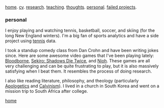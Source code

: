 [home](./). [cv](./assets/files/CV.pdf). [research](./research.md). [teaching](./teaching.md). [thoughts](./thought.md). [personal](./hobby.md). [failed projects](./failed.md).

### personal

I enjoy playing and watching tennis, basketball, soccer, and skiing (for the long New England winters). I'm a big fan of sports analytics and have a side project using [tennis](/assets/files/tennis_poster.pdf) data.

<!--and [basketball](/assets/files/bball.md)
 I like singing too, here's an excerpt of my covering of [Trace (軌跡)](/assets/files/179LincolnSt4.m4a) and [Apocalypse (世界末日)](/assets/files/sjmr.m4a) by [Jay Chou (周杰倫)](https://en.wikipedia.org/wiki/Jay_Chou).-->

I took a standup comedy class from Dan Crohn and have been writing jokes since. Here are some awesome video games that I've been playing lately: [Bloodborne](https://en.wikipedia.org/wiki/Bloodborne), [Sekiro: Shadows Die Twice](https://en.wikipedia.org/wiki/Sekiro:_Shadows_Die_Twice), and [Nioh](https://en.wikipedia.org/wiki/Nioh). These games are all very challenging and can be quite frustrating to play, but it is also massively satisfying when I beat them. It resembles the process of doing research. 

I also like reading literature, philosophy, and theology (particularly [Apologetics](https://en.wikipedia.org/wiki/Apologetics) and [Calvinism](https://en.wikipedia.org/wiki/Calvinism)). I lived in a church in South Korea and went on a mission trip to South Africa after college.

[home](./)
